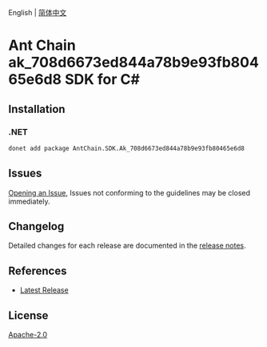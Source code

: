 English | [简体中文](README-CN.md)

# Ant Chain ak_708d6673ed844a78b9e93fb80465e6d8 SDK for C#

## Installation

### .NET

```bash
donet add package AntChain.SDK.Ak_708d6673ed844a78b9e93fb80465e6d8
```

## Issues

[Opening an Issue](https://github.com/alipay/antchain-openapi-prod-sdk/issues/new), Issues not conforming to the guidelines may be closed immediately.

## Changelog

Detailed changes for each release are documented in the [release notes](./ChangeLog.md).

## References

* [Latest Release](https://github.com/alipay/antchain-openapi-prod-sdk/)

## License

[Apache-2.0](http://www.apache.org/licenses/LICENSE-2.0)
